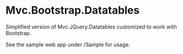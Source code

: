 Mvc.Bootstrap.Datatables
========================

Simplified version of Mvc.JQuery.Datatables customized to work with Bootstrap.

See the sample web app under /Sample for usage.


